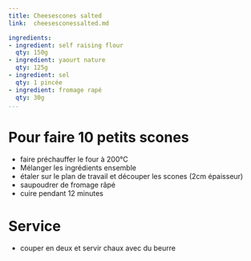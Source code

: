 ```yaml
---
title: Cheesescones salted
link:  cheesesconessalted.md

ingredients:
- ingredient: self raising flour
  qty: 150g
- ingredient: yaourt nature
  qty: 125g
- ingredient: sel
  qty: 1 pincée
- ingredient: fromage rapé
  qty: 30g
...
```

# Pour faire 10 petits scones
* faire préchauffer le four à 200°C
* Mélanger les ingrédients ensemble
* étaler sur le plan de travail et découper les scones (2cm épaisseur)
* saupoudrer de fromage râpé
* cuire pendant 12 minutes

# Service
* couper en deux et servir chaux avec du beurre
